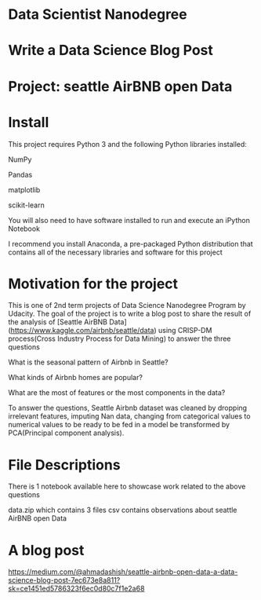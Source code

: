 # Data Scientist Nanodegree

# Write a Data Science Blog Post

# Project: seattle AirBNB open Data

# Install

This project requires Python 3 and the following Python libraries installed:

NumPy


Pandas


matplotlib


scikit-learn






You will also need to have software installed to run and execute an iPython Notebook

I recommend you install Anaconda, a pre-packaged Python distribution that contains all of the necessary libraries and software for this project

# Motivation for the project
This is one of 2nd term projects of Data Science Nanodegree Program by Udacity. The goal of the project is to write a blog post to share the result of the analysis of [Seattle AirBNB Data] (https://www.kaggle.com/airbnb/seattle/data) using CRISP-DM process(Cross Industry Process for Data Mining) to answer the three questions

What is the seasonal pattern of Airbnb in Seattle?


What kinds of Airbnb homes are popular?


What are the most of features or the most components in the data? 

To answer the questions, Seattle Airbnb dataset was cleaned by dropping irrelevant features, imputing Nan data, changing from categorical values to numerical values to be ready to be fed in a model be transformed by PCA(Principal component analysis).

# File Descriptions
There is 1 notebook available here to showcase work related to the above questions


data.zip which contains 3 files csv contains observations about seattle AirBNB open Data 

# A blog post
https://medium.com/@ahmadashish/seattle-airbnb-open-data-a-data-science-blog-post-7ec673e8a811?sk=ce1451ed5786323f6ec0d80c7f1e2a68
